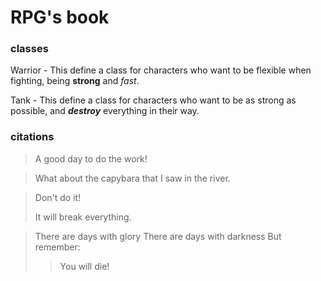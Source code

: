 # RPG's book

### classes

Warrior - This define a class for characters who
want to be flexible when fighting, being **strong**
and _fast_.

Tank - This define a class for characters who want
to be as strong as possible, and ***destroy*** everything
in their way.

### citations

> A good day to do the work!

> What about the capybara that
> I saw in the river.

> Don't do it!
> 
> It will break everything.

> There are days with glory
> There are days with darkness
> But remember:
>
> > You will die!


